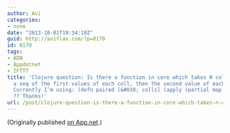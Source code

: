 ```yaml
---
author: Avi
categories:
- none
date: "2013-10-01T19:34:19Z"
guid: http://aviflax.com/?p=8170
id: 8170
tags:
- ADN
- Appdotnet
- IFTTT
title: 'Clojure question: Is there a function in core which takes N colls and returns
  a seq of the first values of each coll, then the second value of each coll, etc?
  Currently I’m using: (defn paired [&#038; colls] (apply (partial map vector) colls))
  ?? Thanks!'
url: /post/clojure-question-is-there-a-function-in-core-which-takes-n-colls-and-returns-a-seq-of-the-first-values-of-each-coll-then-the-second-value-of-each-coll-etc-currently-im-using-defn-paired/
---
```

(Originally published [on App.net](http://alpha.app.net/aviflax/post/11964656).)